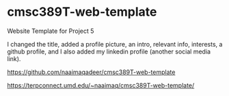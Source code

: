 # cmsc389T-web-template

Website Template for Project 5

I changed the title, added a profile picture, an intro, relevant info, interests, a github profile, and I also added my linkedin profile (another social media link). 


https://github.com/naaimaqadeer/cmsc389T-web-template

https://terpconnect.umd.edu/~naaimaq/cmsc389T-web-template/ 

